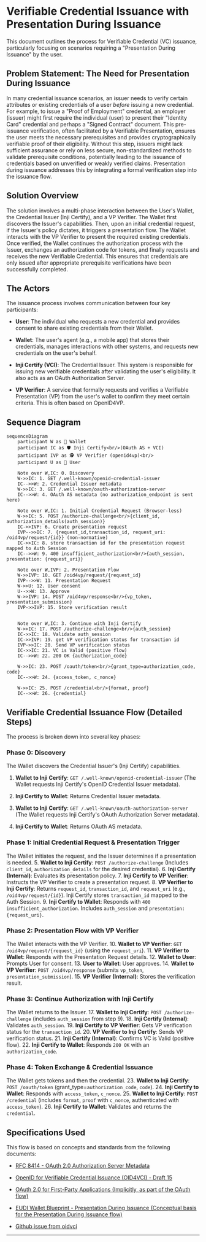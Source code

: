 # Verifiable Credential Issuance with Presentation During Issuance

This document outlines the process for Verifiable Credential (VC) issuance, particularly focusing on scenarios requiring a "Presentation During Issuance" by the user.

## Problem Statement: The Need for Presentation During Issuance

In many credential issuance scenarios, an issuer needs to verify certain attributes or existing credentials of a user *before* issuing a new credential. For example, to issue a "Proof of Employment" credential, an employer (issuer) might first require the individual (user) to present their "Identity Card" credential and perhaps a "Signed Contract" document. This pre-issuance verification, often facilitated by a Verifiable Presentation, ensures the user meets the necessary prerequisites and provides cryptographically verifiable proof of their eligibility. Without this step, issuers might lack sufficient assurance or rely on less secure, non-standardized methods to validate prerequisite conditions, potentially leading to the issuance of credentials based on unverified or weakly verified claims. Presentation during issuance addresses this by integrating a formal verification step into the issuance flow.

## Solution Overview

The solution involves a multi-phase interaction between the User's Wallet, the Credential Issuer (Inji Certify), and a VP Verifier. The Wallet first discovers the Issuer's capabilities. Then, upon an initial credential request, if the Issuer's policy dictates, it triggers a presentation flow. The Wallet interacts with the VP Verifier to present the required existing credentials. Once verified, the Wallet continues the authorization process with the Issuer, exchanges an authorization code for tokens, and finally requests and receives the new Verifiable Credential. This ensures that credentials are only issued after appropriate prerequisite verifications have been successfully completed.

## The Actors

The issuance process involves communication between four key participants:

* **User**: The individual who requests a new credential and provides consent to share existing credentials from their Wallet.

* **Wallet**: The user's agent (e.g., a mobile app) that stores their credentials, manages interactions with other systems, and requests new credentials on the user's behalf.

* **Inji Certify (VCI)**: The Credential Issuer. This system is responsible for issuing new verifiable credentials after validating the user's eligibility. It also acts as an OAuth Authorization Server.

* **VP Verifier**: A service that formally requests and verifies a Verifiable Presentation (VP) from the user's wallet to confirm they meet certain criteria. This is often based on OpenID4VP.

## Sequence Diagram

```mermaid
sequenceDiagram
    participant W as 👜 Wallet
    participant IC as 🛡️ Inji Certify<br/>(OAuth AS + VCI)
    participant IVP as 🕵️ VP Verifier (openid4vp)<br/>
    participant U as 👤 User

    Note over W,IC: 0. Discovery
    W->>IC: 1. GET /.well-known/openid-credential-issuer
    IC-->>W: 2. Credential Issuer metadata
    W->>IC: 3. GET /.well-known/oauth-authorization-server
    IC-->>W: 4. OAuth AS metadata (no authorization_endpoint is sent here)
    
    Note over W,IC: 1. Initial Credential Request (Browser-less)
    W->>IC: 5. POST /authorize-challenge<br/>{client_id, authorization_details(auth_session)}
    IC->>IVP: 6. Create presentation request
    IVP-->>IC: 7. {request_id,transaction_id, request_uri: /oid4vp/request/{id}} (non-normative)
    IC->>IC: 8. store transaction id for the presentation request mapped to Auth Session
    IC-->>W: 9. 400 insufficient_authorization<br/>{auth_session, presentation: {request_uri}}
    
    Note over W,IVP: 2. Presentation Flow
    W->>IVP: 10. GET /oid4vp/request/{request_id}
    IVP-->>W: 11. Presentation Request
    W->>U: 12. User consent
    U-->>W: 13. Approve
    W->>IVP: 14. POST /oid4vp/response<br/>{vp_token, presentation_submission}
    IVP->>IVP: 15. Store verification result
    
    
    Note over W,IC: 3. Continue with Inji Certify
    W->>IC: 17. POST /authorize-challenge<br/>{auth_session}
    IC->>IC: 18. Validate auth_session 
    IC->>IVP: 19. get VP verification status for transaction id
    IVP->>IC: 20. Send VP verification status
    IC->>IC: 21. VC is Valid (positive flow)
    IC-->>W: 22. 200 OK {authorization_code}
    
    W->>IC: 23. POST /oauth/token<br/>{grant_type=authorization_code, code}
    IC-->>W: 24. {access_token, c_nonce}
    
    W->>IC: 25. POST /credential<br/>{format, proof}
    IC-->>W: 26. {credential}
```

## Verifiable Credential Issuance Flow (Detailed Steps)

The process is broken down into several key phases:

### Phase 0: Discovery

The Wallet discovers the Credential Issuer's (Inji Certify) capabilities.

1. **Wallet to Inji Certify**: `GET /.well-known/openid-credential-issuer` (The Wallet requests Inji Certify's OpenID Credential Issuer metadata).

2. **Inji Certify to Wallet**: Returns Credential Issuer metadata.

3. **Wallet to Inji Certify**: `GET /.well-known/oauth-authorization-server` (The Wallet requests Inji Certify's OAuth Authorization Server metadata).

4. **Inji Certify to Wallet**: Returns OAuth AS metadata.

### Phase 1: Initial Credential Request & Presentation Trigger

The Wallet initiates the request, and the Issuer determines if a presentation is needed.
5.  **Wallet to Inji Certify**: `POST /authorize-challenge` (Includes `client_id`, `authorization_details` for the desired credential).
6.  **Inji Certify (Internal)**: Evaluates its presentation policy.
7.  **Inji Certify to VP Verifier**: Instructs the VP Verifier to create a presentation request.
8.  **VP Verifier to Inji Certify**: Returns `request_id`, `transaction_id`, and `request_uri` (e.g., `/oid4vp/request/{id}`). Inji Certify stores `transaction_id` mapped to the Auth Session.
9.  **Inji Certify to Wallet**: Responds with `400 insufficient_authorization`. Includes `auth_session` and `presentation: {request_uri}`.

### Phase 2: Presentation Flow with VP Verifier

The Wallet interacts with the VP Verifier.
10. **Wallet to VP Verifier**: `GET /oid4vp/request/{request_id}` (using the `request_uri`).
11. **VP Verifier to Wallet**: Responds with the Presentation Request details.
12. **Wallet to User**: Prompts User for consent.
13. **User to Wallet**: User approves.
14. **Wallet to VP Verifier**: `POST /oid4vp/response` (submits `vp_token`, `presentation_submission`).
15. **VP Verifier (Internal)**: Stores the verification result.

### Phase 3: Continue Authorization with Inji Certify

The Wallet returns to the Issuer.
17. **Wallet to Inji Certify**: `POST /authorize-challenge` (includes `auth_session` from step 9).
18. **Inji Certify (Internal)**: Validates `auth_session`.
19. **Inji Certify to VP Verifier**: Gets VP verification status for the `transaction_id`.
20. **VP Verifier to Inji Certify**: Sends VP verification status.
21. **Inji Certify (Internal)**: Confirms VC is Valid (positive flow).
22. **Inji Certify to Wallet**: Responds `200 OK` with an `authorization_code`.

### Phase 4: Token Exchange & Credential Issuance

The Wallet gets tokens and then the credential.
23. **Wallet to Inji Certify**: `POST /oauth/token` (grant_type=`authorization_code`, `code`).
24. **Inji Certify to Wallet**: Responds with `access_token`, `c_nonce`.
25. **Wallet to Inji Certify**: `POST /credential` (includes `format`, `proof` with `c_nonce`, authenticated with `access_token`).
26. **Inji Certify to Wallet**: Validates and returns the `credential`.

## Specifications Used

This flow is based on concepts and standards from the following documents:

* [RFC 8414 - OAuth 2.0 Authorization Server Metadata](https://tools.ietf.org/html/rfc8414)

* [OpenID for Verifiable Credential Issuance (OID4VCI) - Draft 15](https://openid.net/specs/openid-4-verifiable-credential-issuance-1_0.html)

* [OAuth 2.0 for First-Party Applications (Implicitly, as part of the OAuth flow)](https://www.ietf.org/archive/id/draft-parecki-oauth-first-party-apps-00.html)

*  [EUDI Wallet Blueprint - Presentation During Issuance (Conceptual basis for the Presentation During Issuance flow)](https://bmi.usercontent.opencode.de/eudi-wallet/eidas-2.0-architekturkonzept/flows/Presentation-During-Issuance/)

* [Github issue from oidvci](https://github.com/openid/OpenID4VCI/issues/473)
---
